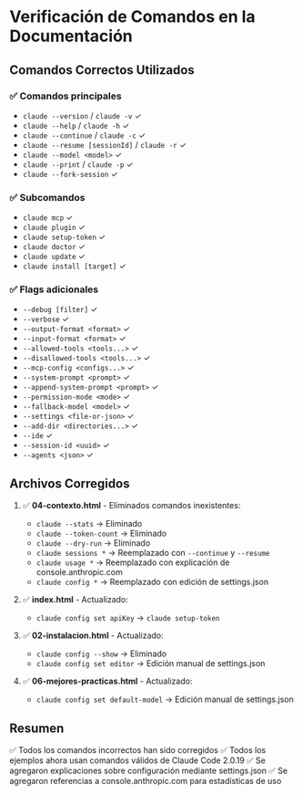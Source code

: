 # Verificación de Comandos en la Documentación

## Comandos Correctos Utilizados

### ✅ Comandos principales
- `claude --version` / `claude -v` ✓
- `claude --help` / `claude -h` ✓
- `claude --continue` / `claude -c` ✓
- `claude --resume [sessionId]` / `claude -r` ✓
- `claude --model <model>` ✓
- `claude --print` / `claude -p` ✓
- `claude --fork-session` ✓

### ✅ Subcomandos
- `claude mcp` ✓
- `claude plugin` ✓
- `claude setup-token` ✓
- `claude doctor` ✓
- `claude update` ✓
- `claude install [target]` ✓

### ✅ Flags adicionales
- `--debug [filter]` ✓
- `--verbose` ✓
- `--output-format <format>` ✓
- `--input-format <format>` ✓
- `--allowed-tools <tools...>` ✓
- `--disallowed-tools <tools...>` ✓
- `--mcp-config <configs...>` ✓
- `--system-prompt <prompt>` ✓
- `--append-system-prompt <prompt>` ✓
- `--permission-mode <mode>` ✓
- `--fallback-model <model>` ✓
- `--settings <file-or-json>` ✓
- `--add-dir <directories...>` ✓
- `--ide` ✓
- `--session-id <uuid>` ✓
- `--agents <json>` ✓

## Archivos Corregidos

1. ✅ **04-contexto.html** - Eliminados comandos inexistentes:
   - `claude --stats` → Eliminado
   - `claude --token-count` → Eliminado
   - `claude --dry-run` → Eliminado
   - `claude sessions *` → Reemplazado con `--continue` y `--resume`
   - `claude usage *` → Reemplazado con explicación de console.anthropic.com
   - `claude config *` → Reemplazado con edición de settings.json

2. ✅ **index.html** - Actualizado:
   - `claude config set apiKey` → `claude setup-token`

3. ✅ **02-instalacion.html** - Actualizado:
   - `claude config --show` → Eliminado
   - `claude config set editor` → Edición manual de settings.json

4. ✅ **06-mejores-practicas.html** - Actualizado:
   - `claude config set default-model` → Edición manual de settings.json

## Resumen

✅ Todos los comandos incorrectos han sido corregidos
✅ Todos los ejemplos ahora usan comandos válidos de Claude Code 2.0.19
✅ Se agregaron explicaciones sobre configuración mediante settings.json
✅ Se agregaron referencias a console.anthropic.com para estadísticas de uso

